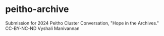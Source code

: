 # peitho-archive
Submission for 2024 Peitho Cluster Conversation, "Hope in the Archives." CC-BY-NC-ND Vyshali Manivannan

